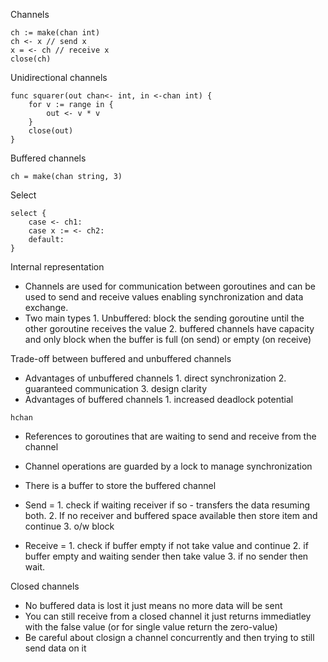 Channels
```
ch := make(chan int)
ch <- x // send x
x = <- ch // receive x
close(ch)
```
Unidirectional channels
```
func squarer(out chan<- int, in <-chan int) {
    for v := range in {
        out <- v * v
    }
    close(out)
}
```
Buffered channels
```
ch = make(chan string, 3)
```

Select
```
select {
    case <- ch1: 
    case x := <- ch2:
    default:
}
```

Internal representation
* Channels are used for communication between goroutines and can be used to send and receive values enabling synchronization and data exchange.
* Two main types 1. Unbuffered: block the sending goroutine until the other goroutine receives the value 2. buffered channels have capacity and only block when the buffer is full (on send) or empty (on receive)

Trade-off between buffered and unbuffered channels
* Advantages of unbuffered channels 1. direct synchronization 2. guaranteed communication 3. design clarity
* Advantages of buffered channels 1. increased deadlock potential

`hchan`
* References to goroutines that are waiting to send and receive from the channel
* Channel operations are guarded by a lock to manage synchronization
* There is a buffer to store the buffered channel

* Send = 1. check if waiting receiver if so - transfers the data resuming both. 2. If no receiver and buffered space available then store item and continue 3. o/w block
* Receive = 1. check if buffer empty if not take value and continue 2. if buffer empty and waiting sender then take value 3. if no sender then wait.

Closed channels
* No buffered data is lost it just means no more data will be sent
* You can still receive from a closed channel it just returns immediatley with the false value (or for single value return the zero-value)
* Be careful about closign a channel concurrently and then trying to still send data on it